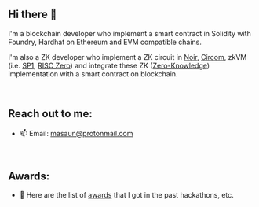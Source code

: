 ## Hi there 👋

I'm a blockchain developer who implement a smart contract in Solidity with Foundry, Hardhat on Ethereum and EVM compatible chains.

I'm also a ZK developer who implement a ZK circuit in [Noir](https://noir-lang.org/), [Circom](https://iden3.io/circom), zkVM (i.e. [SP1](https://docs.succinct.xyz/docs/sp1/introduction), [RISC Zero](https://risczero.com/)) and integrate these ZK ([Zero-Knowledge](https://chain.link/education/zero-knowledge-proof-zkp)) implementation with a smart contract on blockchain. 

<br>

## Reach out to me:

- 📫 Email: masaun@protonmail.com

<br>

## Awards:

- 🥇 Here are the list of [awards](https://github.com/masaun/awards/blob/main/README.md) that I got in the past hackathons, etc.


<!--
**masaun/masaun** is a ✨ _special_ ✨ repository because its `README.md` (this file) appears on your GitHub profile.

Here are some ideas to get you started:

- 🔭 I’m currently working on ...
- 🌱 I’m currently learning ...
- 👯 I’m looking to collaborate on ...
- 🤔 I’m looking for help with ...
- 💬 Ask me about ...
- 📫 How to reach me: ...
- 😄 Pronouns: ...
- ⚡ Fun fact: ...
-->
